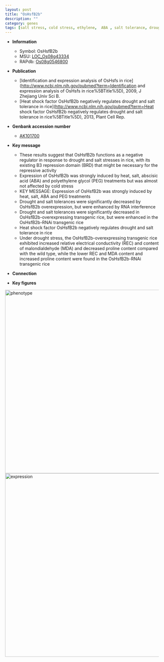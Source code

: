 ```yaml
---
layout: post
title: "OsHsfB2b"
description: ""
category: genes
tags: [salt stress, cold stress, ethylene,  ABA , salt tolerance, drought, salt]
---
```


* **Information**  
    + Symbol: OsHsfB2b  
    + MSU: [LOC_Os08g43334](http://rice.plantbiology.msu.edu/cgi-bin/ORF_infopage.cgi?orf=LOC_Os08g43334)  
    + RAPdb: [Os08g0546800](http://rapdb.dna.affrc.go.jp/viewer/gbrowse_details/irgsp1?name=Os08g0546800)  

* **Publication**  
    + [Identification and expression analysis of OsHsfs in rice](http://www.ncbi.nlm.nih.gov/pubmed?term=Identification and expression analysis of OsHsfs in rice%5BTitle%5D), 2009, J Zhejiang Univ Sci B.
    + [Heat shock factor OsHsfB2b negatively regulates drought and salt tolerance in rice](http://www.ncbi.nlm.nih.gov/pubmed?term=Heat shock factor OsHsfB2b negatively regulates drought and salt tolerance in rice%5BTitle%5D), 2013, Plant Cell Rep.

* **Genbank accession number**  
    + [AK101700](http://www.ncbi.nlm.nih.gov/nuccore/AK101700)

* **Key message**  
    + These results suggest that OsHsfB2b functions as a negative regulator in response to drought and salt stresses in rice, with its existing B3 repression domain (BRD) that might be necessary for the repressive activity
    + Expression of OsHsfB2b was strongly induced by heat, salt, abscisic acid (ABA) and polyethylene glycol (PEG) treatments but was almost not affected by cold stress
    + KEY MESSAGE: Expression of OsHsfB2b was strongly induced by heat, salt, ABA and PEG treatments
    + Drought and salt tolerances were significantly decreased by OsHsfB2b overexpression, but were enhanced by RNA interference
    + Drought and salt tolerances were significantly decreased in OsHsfB2b-overexpressing transgenic rice, but were enhanced in the OsHsfB2b-RNAi transgenic rice
    + Heat shock factor OsHsfB2b negatively regulates drought and salt tolerance in rice
    + Under drought stress, the OsHsfB2b-overexpressing transgenic rice exhibited increased relative electrical conductivity (REC) and content of malondialdehyde (MDA) and decreased proline content compared with the wild type, while the lower REC and MDA content and increased proline content were found in the OsHsfB2b-RNAi transgenic rice

* **Connection**  

* **Key figures**  
<img src="https://funricegenes.github.io/images/OsHsfB2b.pheno.png" alt="phenotype"  style="width: 600px;"/>

<img src="https://funricegenes.github.io/images/OsHsfB2b.exp.png" alt="expression"  style="width: 600px;"/>


